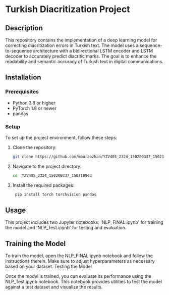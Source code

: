# Turkish Diacritization Project

## Description
This repository contains the implementation of a deep learning model for correcting diacritization errors in Turkish text. The model uses a sequence-to-sequence architecture with a bidirectional LSTM encoder and LSTM decoder to accurately predict diacritic marks. The goal is to enhance the readability and semantic accuracy of Turkish text in digital communications.

## Installation

### Prerequisites
- Python 3.8 or higher
- PyTorch 1.8 or newer
- pandas

### Setup
To set up the project environment, follow these steps:

1. Clone the repository:
   ```bash
   git clone https://github.com/mburaozkan/YZV405_2324_150200337_150210903.git

2. Navigate to the project directory:
   ```bash
   cd  YZV405_2324_150200337_150210903

3. Install the required packages:
   ```bash
    pip install torch torchvision pandas

## Usage

This project includes two Jupyter notebooks: 'NLP_FINAL.ipynb' for training the model and 'NLP_Test.ipynb' for testing and evaluation.

## Training the Model

To train the model, open the NLP_FINAL.ipynb notebook and follow the instructions therein. Make sure to adjust hyperparameters as necessary based on your dataset.
Testing the Model

Once the model is trained, you can evaluate its performance using the NLP_Test.ipynb notebook. This notebook provides utilities to test the model against a test dataset and visualize the results.
